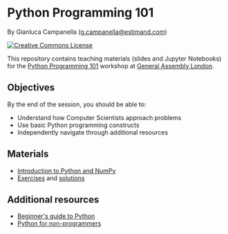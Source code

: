 # Python Programming 101

By Gianluca Campanella (<g.campanella@estimand.com>)

[![Creative Commons License](https://i.creativecommons.org/l/by/4.0/80x15.png)](http://creativecommons.org/licenses/by/4.0/)

This repository contains teaching materials (slides and Jupyter Notebooks) for the [Python Programming 101](https://generalassemb.ly/education/python-programming-101/london) workshop at [General Assembly London](https://generalassemb.ly/locations/london).

## Objectives

By the end of the session, you should be able to:

* Understand how Computer Scientists approach problems
* Use basic Python programming constructs
* Independently navigate through additional resources

## Materials

* [Introduction to Python and NumPy](https://cdn.rawgit.com/estimand/python-programming-101/master/01_Intro_to_Python.ipynb)
* [Exercises](https://cdn.rawgit.com/estimand/python-programming-101/master/02_Exercises.ipynb) and [solutions](https://cdn.rawgit.com/estimand/python-programming-101/master/02_Solutions.ipynb)

## Additional resources

* [Beginner's guide to Python](https://wiki.python.org/moin/BeginnersGuide)
* [Python for non-programmers](https://wiki.python.org/moin/BeginnersGuide/NonProgrammers)


